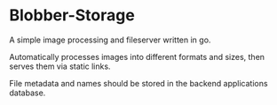 # Blobber-Storage

A simple image processing and fileserver written in go.

Automatically processes images into different formats and sizes, then serves them via static links.

File metadata and names should be stored in the backend applications database.
